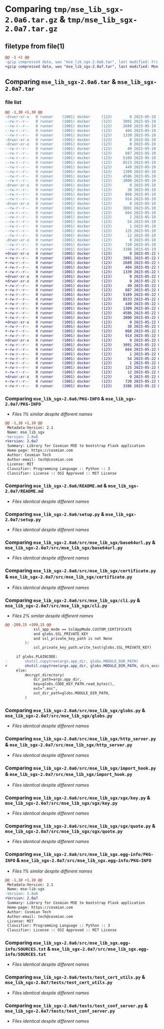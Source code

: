 # Comparing `tmp/mse_lib_sgx-2.0a6.tar.gz` & `tmp/mse_lib_sgx-2.0a7.tar.gz`

## filetype from file(1)

```diff
@@ -1 +1 @@
-gzip compressed data, was "mse_lib_sgx-2.0a6.tar", last modified: Fri May 19 14:55:35 2023, max compression
+gzip compressed data, was "mse_lib_sgx-2.0a7.tar", last modified: Mon May 22 08:21:45 2023, max compression
```

## Comparing `mse_lib_sgx-2.0a6.tar` & `mse_lib_sgx-2.0a7.tar`

### file list

```diff
@@ -1,30 +1,30 @@
-drwxr-xr-x   0 runner    (1001) docker     (123)        0 2023-05-19 14:55:35.272675 mse_lib_sgx-2.0a6/
--rw-r--r--   0 runner    (1001) docker     (123)     3091 2023-05-19 14:55:35.272675 mse_lib_sgx-2.0a6/PKG-INFO
--rw-r--r--   0 runner    (1001) docker     (123)     2689 2023-05-19 14:54:50.000000 mse_lib_sgx-2.0a6/README.md
--rw-r--r--   0 runner    (1001) docker     (123)      404 2023-05-19 14:55:35.272675 mse_lib_sgx-2.0a6/setup.cfg
--rw-r--r--   0 runner    (1001) docker     (123)     1339 2023-05-19 14:54:50.000000 mse_lib_sgx-2.0a6/setup.py
-drwxr-xr-x   0 runner    (1001) docker     (123)        0 2023-05-19 14:55:35.268675 mse_lib_sgx-2.0a6/src/
-drwxr-xr-x   0 runner    (1001) docker     (123)        0 2023-05-19 14:55:35.268675 mse_lib_sgx-2.0a6/src/mse_lib_sgx/
--rw-r--r--   0 runner    (1001) docker     (123)       49 2023-05-19 14:54:50.000000 mse_lib_sgx-2.0a6/src/mse_lib_sgx/__init__.py
--rw-r--r--   0 runner    (1001) docker     (123)      887 2023-05-19 14:54:50.000000 mse_lib_sgx-2.0a6/src/mse_lib_sgx/base64url.py
--rw-r--r--   0 runner    (1001) docker     (123)     5169 2023-05-19 14:54:50.000000 mse_lib_sgx-2.0a6/src/mse_lib_sgx/certificate.py
--rw-r--r--   0 runner    (1001) docker     (123)     8513 2023-05-19 14:54:50.000000 mse_lib_sgx-2.0a6/src/mse_lib_sgx/cli.py
--rw-r--r--   0 runner    (1001) docker     (123)      449 2023-05-19 14:54:50.000000 mse_lib_sgx-2.0a6/src/mse_lib_sgx/error.py
--rw-r--r--   0 runner    (1001) docker     (123)     1309 2023-05-19 14:54:50.000000 mse_lib_sgx-2.0a6/src/mse_lib_sgx/globs.py
--rw-r--r--   0 runner    (1001) docker     (123)     4586 2023-05-19 14:54:50.000000 mse_lib_sgx-2.0a6/src/mse_lib_sgx/http_server.py
--rw-r--r--   0 runner    (1001) docker     (123)     3800 2023-05-19 14:54:50.000000 mse_lib_sgx-2.0a6/src/mse_lib_sgx/import_hook.py
-drwxr-xr-x   0 runner    (1001) docker     (123)        0 2023-05-19 14:55:35.268675 mse_lib_sgx-2.0a6/src/mse_lib_sgx/sgx/
--rw-r--r--   0 runner    (1001) docker     (123)       30 2023-05-19 14:54:50.000000 mse_lib_sgx-2.0a6/src/mse_lib_sgx/sgx/__init__.py
--rw-r--r--   0 runner    (1001) docker     (123)      868 2023-05-19 14:54:50.000000 mse_lib_sgx-2.0a6/src/mse_lib_sgx/sgx/key.py
--rw-r--r--   0 runner    (1001) docker     (123)      914 2023-05-19 14:54:50.000000 mse_lib_sgx-2.0a6/src/mse_lib_sgx/sgx/quote.py
-drwxr-xr-x   0 runner    (1001) docker     (123)        0 2023-05-19 14:55:35.268675 mse_lib_sgx-2.0a6/src/mse_lib_sgx.egg-info/
--rw-r--r--   0 runner    (1001) docker     (123)     3091 2023-05-19 14:55:35.000000 mse_lib_sgx-2.0a6/src/mse_lib_sgx.egg-info/PKG-INFO
--rw-r--r--   0 runner    (1001) docker     (123)      664 2023-05-19 14:55:35.000000 mse_lib_sgx-2.0a6/src/mse_lib_sgx.egg-info/SOURCES.txt
--rw-r--r--   0 runner    (1001) docker     (123)        1 2023-05-19 14:55:35.000000 mse_lib_sgx-2.0a6/src/mse_lib_sgx.egg-info/dependency_links.txt
--rw-r--r--   0 runner    (1001) docker     (123)       54 2023-05-19 14:55:35.000000 mse_lib_sgx-2.0a6/src/mse_lib_sgx.egg-info/entry_points.txt
--rw-r--r--   0 runner    (1001) docker     (123)        1 2023-05-19 14:55:35.000000 mse_lib_sgx-2.0a6/src/mse_lib_sgx.egg-info/not-zip-safe
--rw-r--r--   0 runner    (1001) docker     (123)      125 2023-05-19 14:55:35.000000 mse_lib_sgx-2.0a6/src/mse_lib_sgx.egg-info/requires.txt
--rw-r--r--   0 runner    (1001) docker     (123)       12 2023-05-19 14:55:35.000000 mse_lib_sgx-2.0a6/src/mse_lib_sgx.egg-info/top_level.txt
-drwxr-xr-x   0 runner    (1001) docker     (123)        0 2023-05-19 14:55:35.268675 mse_lib_sgx-2.0a6/tests/
--rw-r--r--   0 runner    (1001) docker     (123)      720 2023-05-19 14:54:50.000000 mse_lib_sgx-2.0a6/tests/test_cert_utils.py
--rw-r--r--   0 runner    (1001) docker     (123)     3386 2023-05-19 14:54:50.000000 mse_lib_sgx-2.0a6/tests/test_conf_server.py
+drwxr-xr-x   0 runner    (1001) docker     (123)        0 2023-05-22 08:21:45.803617 mse_lib_sgx-2.0a7/
+-rw-r--r--   0 runner    (1001) docker     (123)     3091 2023-05-22 08:21:45.803617 mse_lib_sgx-2.0a7/PKG-INFO
+-rw-r--r--   0 runner    (1001) docker     (123)     2689 2023-05-22 08:20:52.000000 mse_lib_sgx-2.0a7/README.md
+-rw-r--r--   0 runner    (1001) docker     (123)      404 2023-05-22 08:21:45.803617 mse_lib_sgx-2.0a7/setup.cfg
+-rw-r--r--   0 runner    (1001) docker     (123)     1339 2023-05-22 08:20:52.000000 mse_lib_sgx-2.0a7/setup.py
+drwxr-xr-x   0 runner    (1001) docker     (123)        0 2023-05-22 08:21:45.799617 mse_lib_sgx-2.0a7/src/
+drwxr-xr-x   0 runner    (1001) docker     (123)        0 2023-05-22 08:21:45.799617 mse_lib_sgx-2.0a7/src/mse_lib_sgx/
+-rw-r--r--   0 runner    (1001) docker     (123)       49 2023-05-22 08:20:52.000000 mse_lib_sgx-2.0a7/src/mse_lib_sgx/__init__.py
+-rw-r--r--   0 runner    (1001) docker     (123)      887 2023-05-22 08:20:52.000000 mse_lib_sgx-2.0a7/src/mse_lib_sgx/base64url.py
+-rw-r--r--   0 runner    (1001) docker     (123)     5169 2023-05-22 08:20:52.000000 mse_lib_sgx-2.0a7/src/mse_lib_sgx/certificate.py
+-rw-r--r--   0 runner    (1001) docker     (123)     8533 2023-05-22 08:20:52.000000 mse_lib_sgx-2.0a7/src/mse_lib_sgx/cli.py
+-rw-r--r--   0 runner    (1001) docker     (123)      449 2023-05-22 08:20:52.000000 mse_lib_sgx-2.0a7/src/mse_lib_sgx/error.py
+-rw-r--r--   0 runner    (1001) docker     (123)     1309 2023-05-22 08:20:52.000000 mse_lib_sgx-2.0a7/src/mse_lib_sgx/globs.py
+-rw-r--r--   0 runner    (1001) docker     (123)     4586 2023-05-22 08:20:52.000000 mse_lib_sgx-2.0a7/src/mse_lib_sgx/http_server.py
+-rw-r--r--   0 runner    (1001) docker     (123)     3800 2023-05-22 08:20:52.000000 mse_lib_sgx-2.0a7/src/mse_lib_sgx/import_hook.py
+drwxr-xr-x   0 runner    (1001) docker     (123)        0 2023-05-22 08:21:45.803617 mse_lib_sgx-2.0a7/src/mse_lib_sgx/sgx/
+-rw-r--r--   0 runner    (1001) docker     (123)       30 2023-05-22 08:20:52.000000 mse_lib_sgx-2.0a7/src/mse_lib_sgx/sgx/__init__.py
+-rw-r--r--   0 runner    (1001) docker     (123)      868 2023-05-22 08:20:52.000000 mse_lib_sgx-2.0a7/src/mse_lib_sgx/sgx/key.py
+-rw-r--r--   0 runner    (1001) docker     (123)      914 2023-05-22 08:20:52.000000 mse_lib_sgx-2.0a7/src/mse_lib_sgx/sgx/quote.py
+drwxr-xr-x   0 runner    (1001) docker     (123)        0 2023-05-22 08:21:45.803617 mse_lib_sgx-2.0a7/src/mse_lib_sgx.egg-info/
+-rw-r--r--   0 runner    (1001) docker     (123)     3091 2023-05-22 08:21:45.000000 mse_lib_sgx-2.0a7/src/mse_lib_sgx.egg-info/PKG-INFO
+-rw-r--r--   0 runner    (1001) docker     (123)      664 2023-05-22 08:21:45.000000 mse_lib_sgx-2.0a7/src/mse_lib_sgx.egg-info/SOURCES.txt
+-rw-r--r--   0 runner    (1001) docker     (123)        1 2023-05-22 08:21:45.000000 mse_lib_sgx-2.0a7/src/mse_lib_sgx.egg-info/dependency_links.txt
+-rw-r--r--   0 runner    (1001) docker     (123)       54 2023-05-22 08:21:45.000000 mse_lib_sgx-2.0a7/src/mse_lib_sgx.egg-info/entry_points.txt
+-rw-r--r--   0 runner    (1001) docker     (123)        1 2023-05-22 08:21:45.000000 mse_lib_sgx-2.0a7/src/mse_lib_sgx.egg-info/not-zip-safe
+-rw-r--r--   0 runner    (1001) docker     (123)      125 2023-05-22 08:21:45.000000 mse_lib_sgx-2.0a7/src/mse_lib_sgx.egg-info/requires.txt
+-rw-r--r--   0 runner    (1001) docker     (123)       12 2023-05-22 08:21:45.000000 mse_lib_sgx-2.0a7/src/mse_lib_sgx.egg-info/top_level.txt
+drwxr-xr-x   0 runner    (1001) docker     (123)        0 2023-05-22 08:21:45.803617 mse_lib_sgx-2.0a7/tests/
+-rw-r--r--   0 runner    (1001) docker     (123)      720 2023-05-22 08:20:52.000000 mse_lib_sgx-2.0a7/tests/test_cert_utils.py
+-rw-r--r--   0 runner    (1001) docker     (123)     3386 2023-05-22 08:20:52.000000 mse_lib_sgx-2.0a7/tests/test_conf_server.py
```

### Comparing `mse_lib_sgx-2.0a6/PKG-INFO` & `mse_lib_sgx-2.0a7/PKG-INFO`

 * *Files 1% similar despite different names*

```diff
@@ -1,10 +1,10 @@
 Metadata-Version: 2.1
 Name: mse_lib_sgx
-Version: 2.0a6
+Version: 2.0a7
 Summary: Library for Cosmian MSE to bootstrap Flask application
 Home-page: https://cosmian.com
 Author: Cosmian Tech
 Author-email: tech@cosmian.com
 License: MIT
 Classifier: Programming Language :: Python :: 3
 Classifier: License :: OSI Approved :: MIT License
```

### Comparing `mse_lib_sgx-2.0a6/README.md` & `mse_lib_sgx-2.0a7/README.md`

 * *Files identical despite different names*

### Comparing `mse_lib_sgx-2.0a6/setup.py` & `mse_lib_sgx-2.0a7/setup.py`

 * *Files identical despite different names*

### Comparing `mse_lib_sgx-2.0a6/src/mse_lib_sgx/base64url.py` & `mse_lib_sgx-2.0a7/src/mse_lib_sgx/base64url.py`

 * *Files identical despite different names*

### Comparing `mse_lib_sgx-2.0a6/src/mse_lib_sgx/certificate.py` & `mse_lib_sgx-2.0a7/src/mse_lib_sgx/certificate.py`

 * *Files identical despite different names*

### Comparing `mse_lib_sgx-2.0a6/src/mse_lib_sgx/cli.py` & `mse_lib_sgx-2.0a7/src/mse_lib_sgx/cli.py`

 * *Files 2% similar despite different names*

```diff
@@ -209,15 +209,15 @@
             ssl_app_mode == SslAppMode.CUSTOM_CERTIFICATE
             and globs.SSL_PRIVATE_KEY
             and ssl_private_key_path is not None
         ):
             ssl_private_key_path.write_text(globs.SSL_PRIVATE_KEY)
 
     if globs.PLAINCODE:
-        shutil.copytree(args.app_dir, globs.MODULE_DIR_PATH)
+        shutil.copytree(args.app_dir, globs.MODULE_DIR_PATH, dirs_exist_ok=True)
     else:
         decrypt_directory(
             dir_path=args.app_dir,
             key=globs.CODE_KEY_PATH.read_bytes(),
             ext=".enc",
             out_dir_path=globs.MODULE_DIR_PATH,
         )
```

### Comparing `mse_lib_sgx-2.0a6/src/mse_lib_sgx/globs.py` & `mse_lib_sgx-2.0a7/src/mse_lib_sgx/globs.py`

 * *Files identical despite different names*

### Comparing `mse_lib_sgx-2.0a6/src/mse_lib_sgx/http_server.py` & `mse_lib_sgx-2.0a7/src/mse_lib_sgx/http_server.py`

 * *Files identical despite different names*

### Comparing `mse_lib_sgx-2.0a6/src/mse_lib_sgx/import_hook.py` & `mse_lib_sgx-2.0a7/src/mse_lib_sgx/import_hook.py`

 * *Files identical despite different names*

### Comparing `mse_lib_sgx-2.0a6/src/mse_lib_sgx/sgx/key.py` & `mse_lib_sgx-2.0a7/src/mse_lib_sgx/sgx/key.py`

 * *Files identical despite different names*

### Comparing `mse_lib_sgx-2.0a6/src/mse_lib_sgx/sgx/quote.py` & `mse_lib_sgx-2.0a7/src/mse_lib_sgx/sgx/quote.py`

 * *Files identical despite different names*

### Comparing `mse_lib_sgx-2.0a6/src/mse_lib_sgx.egg-info/PKG-INFO` & `mse_lib_sgx-2.0a7/src/mse_lib_sgx.egg-info/PKG-INFO`

 * *Files 1% similar despite different names*

```diff
@@ -1,10 +1,10 @@
 Metadata-Version: 2.1
 Name: mse-lib-sgx
-Version: 2.0a6
+Version: 2.0a7
 Summary: Library for Cosmian MSE to bootstrap Flask application
 Home-page: https://cosmian.com
 Author: Cosmian Tech
 Author-email: tech@cosmian.com
 License: MIT
 Classifier: Programming Language :: Python :: 3
 Classifier: License :: OSI Approved :: MIT License
```

### Comparing `mse_lib_sgx-2.0a6/src/mse_lib_sgx.egg-info/SOURCES.txt` & `mse_lib_sgx-2.0a7/src/mse_lib_sgx.egg-info/SOURCES.txt`

 * *Files identical despite different names*

### Comparing `mse_lib_sgx-2.0a6/tests/test_cert_utils.py` & `mse_lib_sgx-2.0a7/tests/test_cert_utils.py`

 * *Files identical despite different names*

### Comparing `mse_lib_sgx-2.0a6/tests/test_conf_server.py` & `mse_lib_sgx-2.0a7/tests/test_conf_server.py`

 * *Files identical despite different names*

